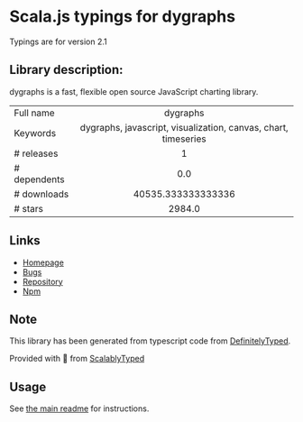 
# Scala.js typings for dygraphs

Typings are for version 2.1

## Library description:
dygraphs is a fast, flexible open source JavaScript charting library.

|                    |                 |
| ------------------ | :-------------: |
| Full name          | dygraphs |
| Keywords           | dygraphs, javascript, visualization, canvas, chart, timeseries |
| # releases         | 1 |
| # dependents       | 0.0 |
| # downloads        | 40535.333333333336 |
| # stars            | 2984.0 |

## Links
- [Homepage](https://github.com/danvk/dygraphs)
- [Bugs](https://github.com/danvk/dygraphs/issues)
- [Repository](https://github.com/danvk/dygraphs)
- [Npm](https://www.npmjs.com/package/dygraphs)
    


## Note
This library has been generated from typescript code from [DefinitelyTyped](https://definitelytyped.org).

Provided with :purple_heart: from [ScalablyTyped](https://github.com/oyvindberg/ScalablyTyped)

## Usage
See [the main readme](../../readme.md) for instructions.


